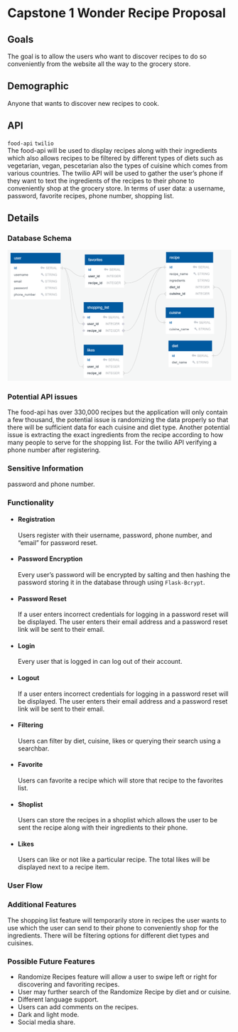 # **Capstone 1 Wonder Recipe Proposal**

## Goals

The goal is to allow the users who want to discover recipes to do
so conveniently from the website all the way to the grocery store.  

## Demographic  
Anyone that wants to discover new recipes to cook.

## API
`food-api`  `twilio`  
The food-api will be used to display recipes along with their ingredients 
which also allows recipes to be filtered by different types of diets such
as vegetarian, vegan, pescetarian also the types of cuisine which comes from
various countries. The twilio API will be used to gather the user’s phone if
they want to text the ingredients of the recipes to their phone to conveniently
shop at the grocery store. In terms of user data: a username, password, 
favorite recipes, phone number, shopping list.

## Details  

### Database Schema 
![ERD Diagram](database-erd.PNG?raw=true) 

### Potential API issues
The food-api has over 330,000 recipes but the application will only contain 
a few thousand, the potential issue is randomizing the data properly so that 
there will be sufficient data for each cuisine and diet type. Another potential 
issue is extracting the exact ingredients from the recipe according to how many 
people to serve for the shopping list. For the twilio API verifying a phone number 
after registering.

### Sensitive Information
password and phone number.

### Functionality

- #### Registration
  Users register with their username, password, phone number, and “email” for 
password reset.  

- #### Password Encryption
  Every user’s password will be encrypted by salting and then hashing the 
password storing it in the database through using `Flask-Bcrypt`.

- #### Password Reset
  If a user enters incorrect credentials for logging in a password reset
will be displayed. The user enters their email address and a password
reset link will be sent to their email.

- #### Login
  Every user that is logged in can log out of their account.

- #### Logout
  If a user enters incorrect credentials for logging in a password reset 
will be displayed. The user enters their email address and a password 
reset link will be sent to their email.

- #### Filtering
  Users can filter by diet, cuisine, likes or querying their search using a searchbar.

- #### Favorite
  Users can favorite a recipe which will store that recipe to the favorites list.

- #### Shoplist
  Users can store the recipes in a shoplist which allows the user to be sent the
recipe along with their ingredients to their phone.

- #### Likes
  Users can like or not like a particular recipe. The total likes will be displayed
next to a recipe item.

### User Flow

### Additional Features  
  The shopping list feature will temporarily store in recipes the user wants to use 
which the user can send to their phone to conveniently shop for the ingredients. 
There will be filtering options for different diet types and cuisines.

### Possible Future Features  
- Randomize Recipes feature will allow a user to swipe left or right for discovering and favoriting recipes.  
- User may further search of the Randomize Recipe by diet and or cuisine. 
- Different language support. 
- Users can add comments on the recipes.  
- Dark and light mode.  
- Social media share.

